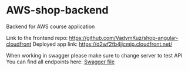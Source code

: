 # AWS-shop-backend

Backend for AWS course application

Link to the frontend repo: https://github.com/VadymKuz/shop-angular-cloudfront
Deployed app link: https://d2wf2fb4jjcmip.cloudfront.net/

When working in swagger please make sure to change server to test API
You can find all endpoints here: [Swagger file](https://app.swaggerhub.com/apis/VADYMKUZOVKIN/Cloud-Course/1.0.0)